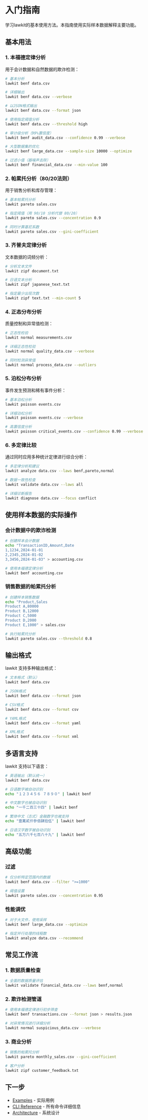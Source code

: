 # 入门指南

学习lawkit的基本使用方法。本指南使用实际样本数据解释主要功能。

## 基本用法

### 1. 本福德定律分析

用于会计数据和自然数据的欺诈检测：

```bash
# 基本分析
lawkit benf data.csv

# 详细输出
lawkit benf data.csv --verbose

# 以JSON格式输出
lawkit benf data.csv --format json

# 使用指定阈值分析
lawkit benf data.csv --threshold high

# 审计级分析（99%置信度）
lawkit benf audit_data.csv --confidence 0.99 --verbose

# 大型数据集的优化
lawkit benf large_data.csv --sample-size 10000 --optimize

# 过滤小值（器噪声去除）
lawkit benf financial_data.csv --min-value 100
```

### 2. 帕累托分析（80/20法则）

用于销售分析和库存管理：

```bash
# 基本帕累托分析
lawkit pareto sales.csv

# 指定阈值（用 90/10 分析代替 80/20）
lawkit pareto sales.csv --concentration 0.9

# 同时计算基尼系数
lawkit pareto sales.csv --gini-coefficient
```

### 3. 齐普夫定律分析

文本数据的词频分析：

```bash
# 分析文本文件
lawkit zipf document.txt

# 日语文本分析
lawkit zipf japanese_text.txt

# 指定最少出现次数
lawkit zipf text.txt --min-count 5
```

### 4. 正态分布分析

质量控制和异常值检测：

```bash
# 正态性检验
lawkit normal measurements.csv

# 详细正态性检验
lawkit normal quality_data.csv --verbose

# 同时检测异常值
lawkit normal process_data.csv --outliers
```

### 5. 泊松分布分析

事件发生预测和稀有事件分析：

```bash
# 基本泊松分析
lawkit poisson events.csv

# 详细泊松分析
lawkit poisson events.csv --verbose

# 高置信度分析
lawkit poisson critical_events.csv --confidence 0.99 --verbose
```

### 6. 多定律比较

通过同时应用多种统计定律进行综合分析：

```bash
# 多定律分析和建议
lawkit analyze data.csv --laws benf,pareto,normal

# 数据一致性检查
lawkit validate data.csv --laws all

# 详细诊断报告
lawkit diagnose data.csv --focus conflict
```

## 使用样本数据的实际操作

### 会计数据中的欺诈检测

```bash
# 创建样本会计数据
echo "TransactionID,Amount,Date
1,1234,2024-01-01
2,2345,2024-01-02
3,3456,2024-01-03" > accounting.csv

# 使用本福德定律分析
lawkit benf accounting.csv
```

### 销售数据的帕累托分析

```bash
# 创建样本销售数据
echo "Product,Sales
Product A,80000
Product B,12000
Product C,5000
Product D,2000
Product E,1000" > sales.csv

# 执行帕累托分析
lawkit pareto sales.csv --threshold 0.8
```

## 输出格式

lawkit 支持多种输出格式：

```bash
# 文本格式（默认）
lawkit benf data.csv

# JSON格式
lawkit benf data.csv --format json

# CSV格式
lawkit benf data.csv --format csv

# YAML格式
lawkit benf data.csv --format yaml

# XML格式
lawkit benf data.csv --format xml
```

## 多语言支持

lawkit 支持以下语言：

```bash
# 英语输出（默认统一）
lawkit benf data.csv

# 日语数字被自动识别
echo "１２３４５６ ７８９０" | lawkit benf

# 中文数字也被自动识别
echo "一千二百三十四" | lawkit benf

# 繁体中文（古式）金融数字也被支持
echo "壹萬貳仟參佰肆拾伍" | lawkit benf

# 日语汉字数字被自动识别
echo "五万六千七百八十九" | lawkit benf
```

## 高级功能

### 过滤

```bash
# 仅分析特定范围内的数据
lawkit benf data.csv --filter ">=1000"

# 阈值设置
lawkit pareto sales.csv --concentration 0.95
```

### 性能调优

```bash
# 对于大文件，使用采样
lawkit benf large_data.csv --optimize

# 指定并行处理的线程数
lawkit analyze data.csv --recommend
```

## 常见工作流

### 1. 数据质量检查
```bash
# 全面的数据质量评估
lawkit validate financial_data.csv --laws benf,normal
```

### 2. 欺诈检测管道
```bash
# 使用本福德定律进行初步筛查
lawkit benf transactions.csv --format json > results.json

# 对异常情况进行详细分析
lawkit normal suspicious_data.csv --verbose
```

### 3. 商业分析
```bash
# 销售的帕累托分析
lawkit pareto monthly_sales.csv --gini-coefficient

# 客户分析
lawkit zipf customer_feedback.txt
```

## 下一步

- [Examples](examples.md) - 实际用例
- [CLI Reference](../reference/cli-reference.md) - 所有命令详细信息
- [Architecture](../guides/architecture.md) - 系统设计